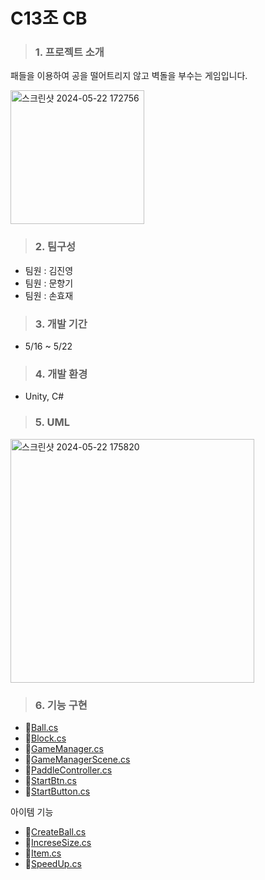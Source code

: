 # C13조 CB

> ### 1. 프로젝트 소개
패들을 이용하여 공을 떨어트리지 않고 벽돌을 부수는 게임입니다.

<img width="214" alt="스크린샷 2024-05-22 172756" src="https://github.com/NFUE2/BlockBreaker/assets/130882236/d5cee9ce-d4f7-44b9-99ed-f5aaa72fc090">

> ### 2. 팀구성
- 팀원 : 김진영
- 팀원 : 문향기
- 팀원 : 손효재

> ### 3. 개발 기간
- 5/16 ~ 5/22

> ### 4. 개발 환경
- Unity, C#

> ### 5. UML
<img width="390" alt="스크린샷 2024-05-22 175820" src="https://github.com/NFUE2/BlockBreaker/assets/130882236/00713989-2e5f-4848-91c3-b018345c9574">

> ### 6. 기능 구현
- 📜[Ball.cs](https://github.com/NFUE2/BlockBreaker/blob/main/BlockBreaker/Assets/Scripts/Ball.cs)
- 📜[Block.cs](https://github.com/NFUE2/BlockBreaker/blob/main/BlockBreaker/Assets/Scripts/Block.cs)
- 📜[GameManager.cs](https://github.com/NFUE2/BlockBreaker/blob/main/BlockBreaker/Assets/Scripts/GameManager.cs)
- 📜[GameManagerScene.cs](https://github.com/NFUE2/BlockBreaker/blob/main/BlockBreaker/Assets/Scripts/GameManagerScene.cs)
- 📜[PaddleController.cs](https://github.com/NFUE2/BlockBreaker/blob/main/BlockBreaker/Assets/Scripts/PaddleController.cs)
- 📜[StartBtn.cs](https://github.com/NFUE2/BlockBreaker/blob/main/BlockBreaker/Assets/Scripts/StartBtn.cs)
- 📜[StartButton.cs](https://github.com/NFUE2/BlockBreaker/blob/main/BlockBreaker/Assets/Scripts/StartButton.cs)

아이템 기능
- 📜[CreateBall.cs](https://github.com/NFUE2/BlockBreaker/blob/main/BlockBreaker/Assets/Scripts/Item/CreateBall.cs)
- 📜[IncreseSize.cs](https://github.com/NFUE2/BlockBreaker/blob/main/BlockBreaker/Assets/Scripts/Item/IncreseSize.cs)
- 📜[Item.cs](https://github.com/NFUE2/BlockBreaker/blob/main/BlockBreaker/Assets/Scripts/Item/Item.cs)
- 📜[SpeedUp.cs](https://github.com/NFUE2/BlockBreaker/blob/main/BlockBreaker/Assets/Scripts/Item/SpeedUp.cs)


